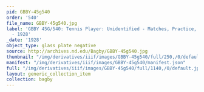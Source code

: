 ```yaml
---
pid: GBBY-45g540
order: '540'
file_name: GBBY-45g540.jpg
label: 'GBBY 45G/540: Tennis Player: Unidentified - Matches, Practice, and Posed Action
  - 1928'
_date: '1928'
object_type: glass plate negative
source: http://archives.nd.edu/Bagby/GBBY-45g540.jpg
thumbnail: "/img/derivatives/iiif/images/GBBY-45g540/full/250,/0/default.jpg"
manifest: "/img/derivatives/iiif/images/GBBY-45g540/manifest.json"
full: "/img/derivatives/iiif/images/GBBY-45g540/full/1140,/0/default.jpg"
layout: generic_collection_item
collection: bagby
---
```


